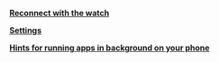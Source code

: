 **[Reconnect with the watch](do://reconnect-connectiq)**

**[Settings](do://settings)**

**[Hints for running apps in background on your phone](do://doki)**

